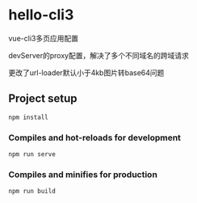 # hello-cli3
vue-cli3多页应用配置

devServer的proxy配置，解决了多个不同域名的跨域请求

更改了url-loader默认小于4kb图片转base64问题


## Project setup
```
npm install
```

### Compiles and hot-reloads for development
```
npm run serve
```

### Compiles and minifies for production
```
npm run build
```
